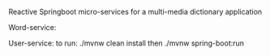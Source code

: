 Reactive Springboot micro-services for a multi-media dictionary application

Word-service:

User-service: to run:  ./mvnw clean install         then   ./mvnw spring-boot:run
